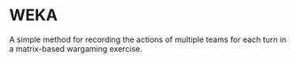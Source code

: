 # WEKA
A simple method for recording the actions of multiple teams for each turn in a matrix-based wargaming exercise. 
